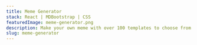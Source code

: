 ```yaml
---
title: Meme Generator
stack: React | MDBootstrap | CSS
featuredImage: meme-generator.png
description: Make your own meme with over 100 templates to choose from and download it straight to your device.
slug: meme-generator
---
```


